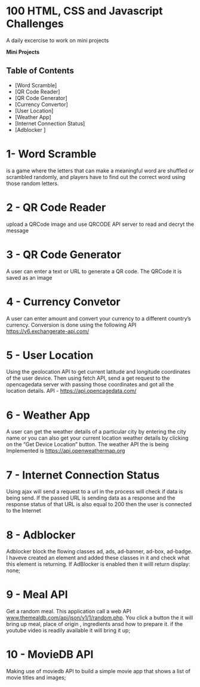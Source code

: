 # 100 HTML, CSS and Javascript Challenges 
A daily excercise to work on mini projects 

<p align="left">
	<b>Mini Projects</b> 
</p>

## Table of Contents

* [Word Scramble]
* [QR Code Reader]
* [QR Code Generator]
* [Currency Convertor]
* [User Location]
* [Weather App]
* [Internet Connection Status]
* [Adblocker ]


# 1- Word Scramble 
is a game where the letters that can make a meaningful word are shuffled or scrambled randomly, and players have to find out the correct word using those random letters.
# 2 - QR Code Reader 
upload a QRCode image and use QRCODE API server to read and decryt the message 
# 3 - QR Code Generator
A user can enter a text or URL to generate a QR code. The QRCode it is saved as an image
# 4 - Currency Convetor 
A user can enter amount and convert your currency to a different country’s currency. Conversion is done using the following API https://v6.exchangerate-api.com/
# 5 - User Location
Using the geolocation API to get current latitude and longitude coordinates of the user device. Then using fetch API, send a get request to the opencagedata server with passing those coordinates and got all the location details. API - https://api.opencagedata.com/
# 6 - Weather App 
A user can get the weather details of a particular city by entering the city name or you can also get your current location weather details by clicking on the “Get Device Location” button. The weather API the is being Implemented is https://api.openweathermap.org
# 7 - Internet Connection Status
Using ajax 	will send a request to a url in the process will check if data is being send. If the passed URL is sending data as a response and the response status of that URL is also equal to 200 then the user is connected to the Internet 
# 8 - Adblocker
Adblocker block the flowing classes ad, ads, ad-banner, ad-box, ad-badge. I haveve created an element and added these classes in it and check what this element is returning. If AdBlocker is enabled then it willl return display: none;
# 9 - Meal API
Get a random meal. This application call a web API www.themealdb.com/api/json/v1/1/random.php. You click a button the it will bring up meal, place of origin , ingredients ansd how to prepare it. if the youtube video is readily available it will bring it up;
# 10 - MovieDB API
Making use of moviedb API to build a simple movie app that shows a list of movie titles and images;


